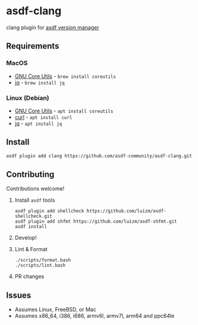 # asdf-clang
<!--
[![CI](https://github.com/asdf-community/asdf-golang/actions/workflows/main.yml/badge.svg)](https://github.com/asdf-community/asdf-golang/actions/workflows/main.yml) -->

clang plugin for [asdf version manager](https://github.com/asdf-vm/asdf)

## Requirements

### MacOS

* [GNU Core Utils](http://www.gnu.org/software/coreutils/coreutils.html) - `brew install coreutils`
* [jq](https://jqlang.github.io/jq/) - `brew install jq`
### Linux (Debian)

* [GNU Core Utils](http://www.gnu.org/software/coreutils/coreutils.html) - `apt install coreutils`
* [curl](https://curl.haxx.se) - `apt install curl`
* [jq](https://jqlang.github.io/jq/) - `apt install jq`

## Install

```bash
asdf plugin add clang https://github.com/asdf-community/asdf-clang.git
```

## Contributing

Contributions welcome!

1. Install `asdf` tools

    ```shell
    asdf plugin add shellcheck https://github.com/luizm/asdf-shellcheck.git
    asdf plugin add shfmt https://github.com/luizm/asdf-shfmt.git
    asdf install
    ```

1. Develop!

1. Lint & Format

    ```shell
    ./scripts/format.bash
    ./scripts/lint.bash
    ```

1. PR changes

## Issues

* Assumes Linux, FreeBSD, or Mac
* Assumes x86_64, i386, i686, armv6l, armv7l, arm64 and ppc64le
